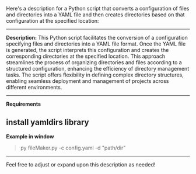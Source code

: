 Here's a description for a Python script that converts a configuration of files and directories into a YAML file and then creates directories based on that configuration at the specified location:

---

**Description:**
This Python script facilitates the conversion of a configuration specifying files and directories into a YAML file format. Once the YAML file is generated, the script interprets this configuration and creates the corresponding directories at the specified location. This approach streamlines the process of organizing directories and files according to a structured configuration, enhancing the efficiency of directory management tasks. The script offers flexibility in defining complex directory structures, enabling seamless deployment and management of projects across different environments.

---
**Requirements**

install yamldirs library
---
**Example in window**
> py fileMaker.py -c config.yaml -d "path/dir"
--- 

Feel free to adjust or expand upon this description as needed!
